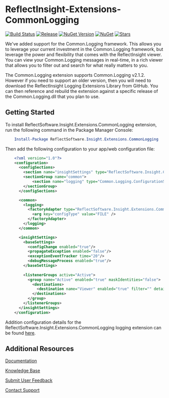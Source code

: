 # ReflectInsight-Extensions-CommonLogging

[![Build Status](https://ci.appveyor.com/api/projects/status/github/reflectsoftware/reflectinsight-extensions-commonlogging?svg=true)](https://ci.appveyor.com/project/reflectsoftware/reflectinsight-extensions-commonloggin)
[![Release](https://img.shields.io/github/release/reflectsoftware/reflectinsight-extensions-commonlogging.svg)](https://github.com/reflectsoftware/reflectinsight-extensions-commonlogging/releases/latest)
[![NuGet Version](http://img.shields.io/nuget/v/reflectsoftware.insight.extensions.commonlogging.svg?style=flat)](http://www.nuget.org/packages/ReflectSoftware.Insight.Extensions.CommonLogging/)
[![NuGet](https://img.shields.io/nuget/dt/reflectsoftware.insight.extensions.commonlogging.svg)](http://www.nuget.org/packages/ReflectSoftware.Insight.Extensions.CommonLogging/)
[![Stars](https://img.shields.io/github/stars/reflectsoftware/reflectinsight-extensions-commonlogging.svg)](https://github.com/reflectsoftware/reflectinsight-extensions-commonlogging/stargazers)


We've added support for the Common.Logging framework. This allows you to leverage your current investment in the Common.Logging framework, but leverage the power and flexibility that comes with the ReflectInsight viewer. You can view your Common.Logging messages in real-time, in a rich viewer that allows you to filter out and search for what really matters to you.

The Common.Logging extension supports Common.Logging v2.1.2. However if you need to support an older version, then you will need to download the ReflectInsight Logging Extensions Library from GitHub. You can then reference and rebuild the extension against a specific release of the Common.Logging.dll that you plan to use. 

## Getting Started

To install ReflectSoftware.Insight.Extensions.CommonLogging extension, run the following command in the Package Manager Console:

```powershell
    Install-Package ReflectSoftware.Insight.Extensions.CommonLogging
```
Then add the following configuration to your app/web configuration file:

```xml	
	<?xml version="1.0"?>
	<configuration>
	  <configSections>        
    	<section name="insightSettings" type="ReflectSoftware.Insight.ConfigurationHandler,ReflectSoftware.Insight"/>
    	<sectionGroup name="common">
      		<section name="logging" type="Common.Logging.ConfigurationSectionHandler, Common.Logging" />
    	</sectionGroup>
	  </configSections>

	  <common>
    	<logging>
		  <factoryAdapter type="ReflectSoftware.Insight.Extensions.CommonLogging.RIFactoryAdapter, ReflectSoftware.Insight.Extensions.CommonLogging">
        	<arg key="configType" value="FILE" />
      	  </factoryAdapter>
    	</logging>
	  </common>

	  <insightSettings>
    	<baseSettings>
          <configChange enabled="true"/>      
          <propagateException enabled="false"/>      
          <exceptionEventTracker time="20"/>
          <debugMessageProcess enabled="true"/>
        </baseSettings>
        
		<listenerGroups active="Active">
          <group name="Active" enabled="true" maskIdentities="false">
            <destinations>
          	  <destination name="Viewer" enabled="true" filter="" details="Viewer"/>
            </destinations>
          </group>
        </listenerGroups>    
      </insightSettings>
	</configuration>
```

Addition configuration details for the ReflectSoftware.Insight.Extensions.CommonLogging logging extension can be found [here](https://reflectsoftware.atlassian.net/wiki/display/RI5/ReflectInsight+5+documentation).

## Additional Resources

[Documentation](https://reflectsoftware.atlassian.net/wiki/display/RI5/ReflectInsight+5+documentation)

[Knowledge Base](http://reflectsoftware.uservoice.com/knowledgebase)

[Submit User Feedback](http://reflectsoftware.uservoice.com/forums/158277-reflectinsight-feedback)

[Contact Support](support@reflectsoftware.com)
